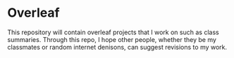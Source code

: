 # Overleaf
This repository will contain overleaf projects that I work on such as class summaries. Through this repo, I hope other people, whether they be my classmates or random internet denisons, can suggest revisions to my work. 
